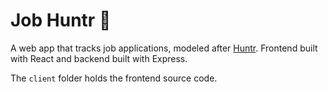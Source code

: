 # Job Huntr 📂

A web app that tracks job applications, modeled after
[Huntr](https://huntr.co). Frontend built with React and
backend built with Express.

The `client` folder holds the frontend source code.
